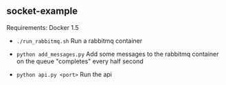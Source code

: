 socket-example
--------------

Requirements:
    Docker 1.5

* ```./run_rabbitmq.sh``` Run a rabbitmq container

* ```python add_messages.py``` Add some messages to the rabbitmq container on the queue "completes" every half second

* ```python api.py <port>``` Run the api

